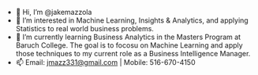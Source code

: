 - 👋 Hi, I’m @jakemazzola
- 👀 I’m interested in Machine Learning, Insights & Analytics, and applying Statistics to real world business problems.
- 🌱 I’m currently learning Business Analytics in the Masters Program at Baruch College. The goal is to focosu on Machine Learning and apply those techniques to my current role as a Business Intelligence Manager.
- 📫 Email: jmazz331@gmail.com | Mobile: 516-670-4150

<!---
jakemazzola/jakemazzola is a ✨ special ✨ repository because its `README.md` (this file) appears on your GitHub profile.
You can click the Preview link to take a look at your changes.
--->
